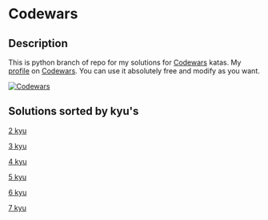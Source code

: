 # Codewars

## Description

This is python branch of repo for my solutions for [Codewars](https://www.codewars.com "Codewars page") katas.
My [profile](https://www.codewars.com/users/ArtemiiH "Me") on [Codewars](https://www.codewars.com "Codewars page").
You can use it absolutely free and modify as you want.

[![Codewars](https://www.codewars.com/users/ArtemiiH/badges/large)](https://www.codewars.com/users/ArtemiiH "Me")

## Solutions sorted by kyu's

[2 kyu](./solutions/2_kyu/)

[3 kyu](./solutions/3_kyu/)

[4 kyu](./solutions/4_kyu/)

[5 kyu](./solutions/5_kyu/)

[6 kyu](./solutions/6_kyu/)

[7 kyu](./solutions/7_kyu/)
